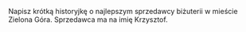 Napisz krótką historyjkę o najlepszym sprzedawcy biżuterii w mieście Zielona Góra. Sprzedawca ma na imię Krzysztof.
